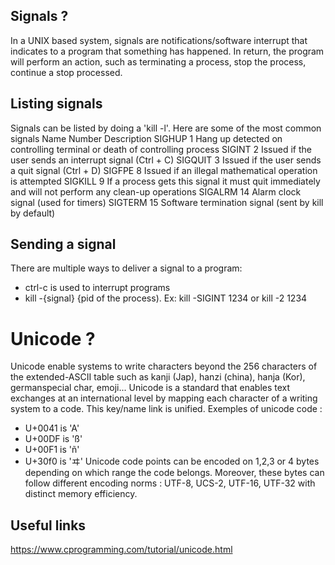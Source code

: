 ## Signals ?
In a UNIX based system, signals are notifications/software interrupt that indicates to a program that something has happened. In return, the program will perform an action, such as terminating a process, stop the process, continue a stop processed.

## Listing signals
Signals can be listed by doing a 'kill -l'.
Here are some of the most common signals
Name    Number	Description
SIGHUP	1		Hang up detected on controlling terminal or death of controlling process
SIGINT	2		Issued if the user sends an interrupt signal (Ctrl + C)
SIGQUIT	3		Issued if the user sends a quit signal (Ctrl + D)
SIGFPE	8		Issued if an illegal mathematical operation is attempted
SIGKILL	9		If a process gets this signal it must quit immediately and will not perform any clean-up operations
SIGALRM	14		Alarm clock signal (used for timers)
SIGTERM	15		Software termination signal (sent by kill by default)

## Sending a signal
There are multiple ways to deliver a signal to a program:
* ctrl-c is used to interrupt programs
* kill -{signal} {pid of the process). Ex: kill -SIGINT 1234 or kill -2 1234

# Unicode ?
Unicode enable systems to write characters beyond the 256 characters of the extended-ASCII table such as kanji (Jap), hanzi (china), hanja (Kor), germanspecial char, emoji...
Unicode is a standard  that enables text exchanges at an international level by mapping each character of a writing system to a code. This key/name link is unified.
Exemples of unicode code :
* U+0041 is 'A'
* U+00DF is 'ß'
* U+00F1 is 'ñ'
* U+30f0 is 'ヰ'
Unicode code points can be encoded on 1,2,3 or 4 bytes depending on which range the code belongs. Moreover, these bytes can follow different encoding norms : UTF-8, UCS-2, UTF-16, UTF-32 with distinct memory efficiency.

## Useful links
<https://www.cprogramming.com/tutorial/unicode.html>

